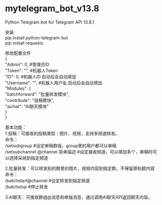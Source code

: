 # mytelegram_bot_v13.8
Python Telegram bot for Telegram API 13.8.1

安装  
pip install python-telegram-bot  
pip install requests  

修改配置文件  
{  
	"Admin": 0,     #管理员ID  
	"Token": "",    #机器人Token  
	"ID": 0,        #机器人ID 启动后会自动填加  
	"Username": "", #机器人用户名 启动后会自动填加  
	"Modules": {  
		"batchforward": "批量转发模块",  
		"contribute": "投稿模块",  
		"aichat": "AI聊天模块"  
	}  
}  

基本功能：  
1.投稿：可接收的投稿类型：图片、视频，支持多频道转发。  
  命令：  
  /setsubgroup                        #设定审稿群组，group里的用户都可以审稿  
  /setsubchannel @channel 简单描述    #设定接收频道，可以填加多个，审稿时可以选择采纳到指定频道  
         
2.批量转发：可以转发别的群里的图片、视频内容到指定群，不保留原标题内容  
  命令：  
  /batchstart@channel  #设定转发到指定频道  
  /batchstop           #停止转发  
  
3.AI聊天：可接收群组@消息和单独消息，通过调用AI聊天API返回聊天内容。  
